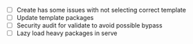 - [ ] Create has some issues with not selecting correct template
- [ ] Update template packages
- [ ] Security audit for validate to avoid possible bypass
- [ ] Lazy load heavy packages in serve
